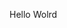 Hello Wolrd
























































































































































































































































































































































































































































































































































































































































































































































































































































































































































































































































































































































































































































































































































































































































































































































































































































































































































































































































































































































































































































